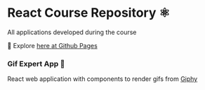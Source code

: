 # React Course Repository ⚛
All applications developed during the course

🔎 Explore [here at Github Pages](https://christianmorante.github.io/curso-react/)

### Gif Expert App 🚀
React web application with components to render gifs from [Giphy](https://giphy.com/)